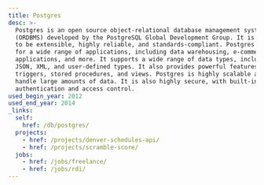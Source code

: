 ```yaml
---
title: Postgres
desc: >-
  Postgres is an open source object-relational database management system
  (ORDBMS) developed by the PostgreSQL Global Development Group. It is designed
  to be extensible, highly reliable, and standards-compliant. Postgres is used
  for a wide range of applications, including data warehousing, e-commerce, web
  applications, and more. It supports a wide range of data types, including
  JSON, XML, and user-defined types. It also provides powerful features such as
  triggers, stored procedures, and views. Postgres is highly scalable and can
  handle large amounts of data. It is also highly secure, with built-in
  authentication and access control.
used_begin_year: 2012
used_end_year: 2014
_links:
  self:
    href: /db/postgres/
  projects:
    - href: /projects/denver-schedules-api/
    - href: /projects/scramble-score/
  jobs:
    - href: /jobs/freelance/
    - href: /jobs/rdi/
---
```

